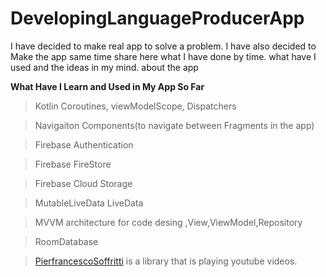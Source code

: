 # DevelopingLanguageProducerApp
I have decided to make real app to solve a problem. I have also decided to Make the app same time share here what I have done by time. what have I used and the ideas in my mind. about the app 

**What Have I Learn and Used in My App So Far**
> Kotlin Coroutines, viewModelScope, Dispatchers

> Navigaiton Components(to navigate between Fragments in the app)

> Firebase Authentication

> Firebase FireStore

> Firebase Cloud Storage

> MutableLiveData  LiveData

> MVVM architecture for code desing ,View,ViewModel,Repository

>RoomDatabase

>[PierfrancescoSoffritti](https://github.com/PierfrancescoSoffritti/android-youtube-player) is a library that is playing youtube videos. 

